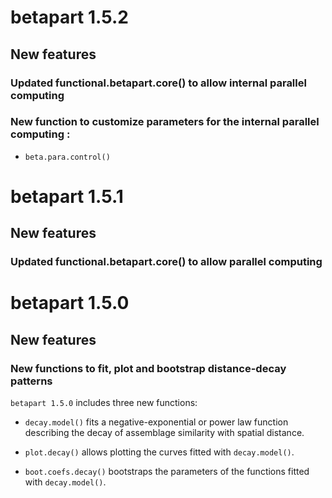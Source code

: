 # betapart 1.5.2

## New features

### Updated functional.betapart.core() to allow internal parallel computing
### New function to customize parameters for the internal parallel computing :
* `beta.para.control()`

# betapart 1.5.1

## New features

### Updated functional.betapart.core() to allow parallel computing


# betapart 1.5.0

## New features

### New functions to fit, plot and bootstrap distance-decay patterns

`betapart 1.5.0` includes three new functions:

* `decay.model()` fits a negative-exponential or power law function describing the decay of assemblage similarity with spatial distance.

* `plot.decay()` allows plotting the curves fitted with `decay.model()`.

* `boot.coefs.decay()` bootstraps the parameters of the functions fitted with `decay.model()`.

